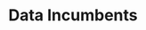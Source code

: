 ---
title: Data Incumbents
organization: KPU REPUBLIK INDONESIA
notes: Data Incumbents
resources:
  - name: CSV INcumbent DPD
    url: 'https://github.com/pemiluAPI/pemilu-data/raw/master/incumbents/incumbent-DPD.csv'
    format: csv
  - name: CSV INcumbent DPR
    url: 'https://github.com/pemiluAPI/pemilu-data/raw/master/incumbents/incumbent-DPR.csv'
    format: csv
category:
  - INCUMBENTS
maintainer: ''
maintainer_email: ''
---